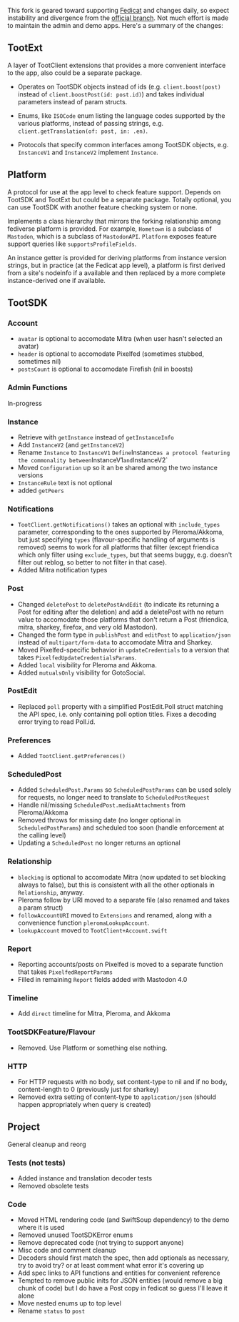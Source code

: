 This fork is geared toward supporting [Fedicat](https://fedicat.com) and changes daily, so expect instability and divergence from the [official branch](https://github.com/TootSDK/TootSDK). Not much effort is made to maintain the admin and demo apps. Here's a summary of the changes:

## TootExt

A layer of TootClient extensions that provides a more convenient interface to the app, also could be a separate package.


- Operates on TootSDK objects instead of ids (e.g. `client.boost(post)` instead of `client.boostPost(id: post.id)`) and takes individual parameters instead of param structs.

- Enums, like `ISOCode` enum listing the language codes supported by the various platforms, instead of passing strings, e.g. `client.getTranslation(of: post, in: .en)`.

- Protocols that specify common interfaces among TootSDK objects, e.g. `InstanceV1` and `InstanceV2` implement `Instance`.

## Platform

A protocol for use at the app level to check feature support. Depends on TootSDK and TootExt but could be a separate package. Totally optional, you can use TootSDK with another feature checking system or none.

Implements a class hierarchy that mirrors the forking relationship among fediverse platform is provided. For example, `Hometown` is a subclass of `Mastodon`, which is a subclass of `MastodonAPI`. `Platform` exposes feature support queries like `supportsProfileFields`.

An instance getter is provided for deriving platforms from instance version strings, but in practice (at the Fedicat app level), a platform is first derived from a site's nodeinfo if a available and then replaced by a more complete instance-derived one if available.

## TootSDK

### Account

- `avatar` is optional to accomodate Mitra (when user hasn't selected an avatar)
- `header` is optional to accomodate Pixelfed (sometimes stubbed, sometimes nil)
- `postsCount` is optional to accomodate Firefish (nil in boosts)

### Admin Functions

In-progress

### Instance

- Retrieve with `getInstance` instead of `getInstanceInfo`
- Add `InstanceV2` (and `getInstanceV2`)
- Rename `Instance` to `InstanceV1`
` Define `Instance` as a protocol featuring the commonality between `InstanceV1` and `InstanceV2`
- Moved `Configuration` up so it  an be shared among the two instance versions
- `InstanceRule` text is not optional
- added `getPeers`

### Notifications

- `TootClient.getNotifications()` takes an optional with `include_types` parameter, corresponding to the ones supported by Pleroma/Akkoma, but just specifying `types` (flavour-specific handling of arguments is removed) seems to work for all platforms that filter (except friendica which only filter using `exclude_types`, but that seems buggy, e.g. doesn't filter out reblog, so better to not filter in that case).
- Added Mitra notification types

### Post

- Changed `deletePost` to `deletePostAndEdit` (to indicate its returning a Post for editing after the deletion) and add a deletePost with no return value to accomodate those platforms that don't return a Post (friendica, mitra, sharkey, firefox, and very old Mastodon).
- Changed the form type in `publishPost` and `editPost` to `application/json` instead of `multipart/form-data` to accomodate Mitra and Sharkey.
- Moved Pixelfed-specific behavior in `updateCredentials` to a version that takes `PixelfedUpdateCredentialsParams`.
- Added `local` visibility for Pleroma and Akkoma.
- Added `mutualsOnly` visibility for GotoSocial.

### PostEdit

- Replaced `poll` property with a simplified PostEdit.Poll struct matching the API spec, i.e. only containing poll option titles. Fixes a decoding error trying to read Poll.id.

### Preferences

- Added `TootClient.getPreferences()`

### ScheduledPost

- Added `ScheduledPost.Params` so `ScheduledPostParams` can be used solely for requests, no longer need to translate to `ScheduledPostRequest`
- Handle nil/missing `ScheduledPost.mediaAttachments` from Pleroma/Akkoma
- Removed throws for missing date (no longer optional in `ScheduledPostParams`) and scheduled too soon (handle enforcement at the calling level)
- Updating a `ScheduledPost` no longer returns an optional

### Relationship

- `blocking` is optional to accomodate Mitra (now updated to set blocking always to false), but this is consistent with all the other optionals in `Relationship`, anyway.
- Pleroma follow by URI moved to a separate file (also renamed and takes a param struct)
- `followAccountURI` moved to `Extensions` and renamed, along with a convenience function `pleromaLookupAccount`.
- `lookupAccount` moved to `TootClient+Account.swift`

### Report

- Reporting accounts/posts on Pixelfed is moved to a separate function that takes `PixelfedReportParams`
- Filled in remaining `Report` fields added with Mastodon 4.0

### Timeline

- Add `direct` timeline for Mitra, Pleroma, and Akkoma

### TootSDKFeature/Flavour

- Removed. Use Platform or something else nothing.

### HTTP
- For HTTP requests with no body, set content-type to nil and if no body, content-length to 0 (previously just for sharkey)
- Removed extra setting of content-type to `application/json` (should happen appropriately when query is created)

## Project

General cleanup and reorg

### Tests (not tests)
- Added instance and translation decoder tests
- Removed obsolete tests


### Code

- Moved HTML rendering code (and SwiftSoup dependency) to the demo where it is used
- Removed unused TootSDKError enums
- Remove deprecated code (not trying to support anyone)
- Misc code and comment cleanup
- Decoders should first match the spec, then add optionals as necessary, try to avoid try? or at least comment what error it's covering up
- Add spec links to API functions and entities for convenient reference
- Tempted to remove public inits for JSON entities (would remove a big chunk of code) but I do have a Post copy in fedicat so guess I'll leave it alone
- Move nested enums up to top level
- Rename `status` to `post`


